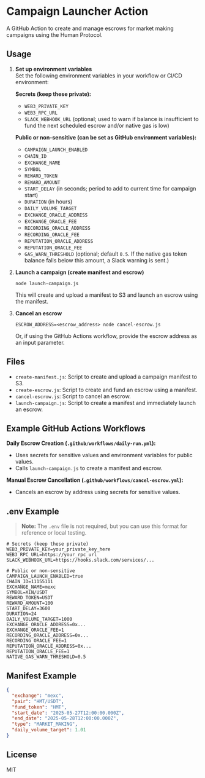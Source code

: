 # Campaign Launcher Action

A GitHub Action to create and manage escrows for market making campaigns using the Human Protocol.

## Usage

1. **Set up environment variables**  
   Set the following environment variables in your workflow or CI/CD environment:

   **Secrets (keep these private):**
   - `WEB3_PRIVATE_KEY`
   - `WEB3_RPC_URL`
   - `SLACK_WEBHOOK_URL` (optional; used to warn if balance is insufficient to fund the next scheduled escrow and/or native gas is low)

   **Public or non-sensitive (can be set as GitHub environment variables):**
   - `CAMPAIGN_LAUNCH_ENABLED`
   - `CHAIN_ID`
   - `EXCHANGE_NAME`
   - `SYMBOL`
   - `REWARD_TOKEN`
   - `REWARD_AMOUNT`
   - `START_DELAY` (in seconds; period to add to current time for campaign start)
   - `DURATION` (in hours)
   - `DAILY_VOLUME_TARGET`
   - `EXCHANGE_ORACLE_ADDRESS`
   - `EXCHANGE_ORACLE_FEE`
   - `RECORDING_ORACLE_ADDRESS`
   - `RECORDING_ORACLE_FEE`
   - `REPUTATION_ORACLE_ADDRESS`
   - `REPUTATION_ORACLE_FEE`
   - `GAS_WARN_THRESHOLD` (optional; default `0.5`. If the native gas token balance falls below this amount, a Slack warning is sent.)

2. **Launch a campaign (create manifest and escrow)**
   ```
   node launch-campaign.js
   ```
   This will create and upload a manifest to S3 and launch an escrow using the manifest.

3. **Cancel an escrow**
   ```
   ESCROW_ADDRESS=<escrow_address> node cancel-escrow.js
   ```
   Or, if using the GitHub Actions workflow, provide the escrow address as an input parameter.

## Files

- `create-manifest.js`: Script to create and upload a campaign manifest to S3.
- `create-escrow.js`: Script to create and fund an escrow using a manifest.
- `cancel-escrow.js`: Script to cancel an escrow.
- `launch-campaign.js`: Script to create a manifest and immediately launch an escrow.

## Example GitHub Actions Workflows

**Daily Escrow Creation (`.github/workflows/daily-run.yml`):**
- Uses secrets for sensitive values and environment variables for public values.
- Calls `launch-campaign.js` to create a manifest and escrow.

**Manual Escrow Cancellation (`.github/workflows/cancel-escrow.yml`):**
- Cancels an escrow by address using secrets for sensitive values.

## .env Example

> **Note:** The `.env` file is not required, but you can use this format for reference or local testing.

```
# Secrets (keep these private)
WEB3_PRIVATE_KEY=your_private_key_here
WEB3_RPC_URL=https://your_rpc_url
SLACK_WEBHOOK_URL=https://hooks.slack.com/services/...

# Public or non-sensitive
CAMPAIGN_LAUNCH_ENABLED=true
CHAIN_ID=11155111
EXCHANGE_NAME=mexc
SYMBOL=XIN/USDT
REWARD_TOKEN=USDT
REWARD_AMOUNT=100
START_DELAY=3600
DURATION=24
DAILY_VOLUME_TARGET=1000
EXCHANGE_ORACLE_ADDRESS=0x...
EXCHANGE_ORACLE_FEE=1
RECORDING_ORACLE_ADDRESS=0x...
RECORDING_ORACLE_FEE=1
REPUTATION_ORACLE_ADDRESS=0x...
REPUTATION_ORACLE_FEE=1
NATIVE_GAS_WARN_THRESHOLD=0.5
```

## Manifest Example

```json
{
  "exchange": "mexc",
  "pair": "HMT/USDT",
  "fund_token": "HMT",
  "start_date": "2025-05-27T12:00:00.000Z",
  "end_date": "2025-05-28T12:00:00.000Z",
  "type": "MARKET_MAKING",
  "daily_volume_target": 1.01
}
```

## License

MIT
